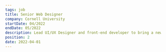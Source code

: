 ```yaml
---
tags: job
title: Senior Web Designer
company: Cornell University
startDate: 04/2022
endDate: 05/2022
description: Lead UI/UX Designer and front-end developer to bring a new dimension of creative sophistication to the university's central web properties.
position: 2
date: 2022-04-01
---
```

